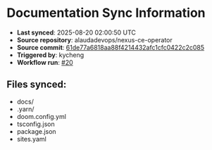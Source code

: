 # Documentation Sync Information

- **Last synced**: 2025-08-20 02:00:50 UTC
- **Source repository**: alaudadevops/nexus-ce-operator
- **Source commit**: [61de77a6818aa88f4214432afc1cfc0422c2c085](https://github.com/alaudadevops/nexus-ce-operator/commit/61de77a6818aa88f4214432afc1cfc0422c2c085)
- **Triggered by**: kycheng
- **Workflow run**: [#20](https://github.com/alaudadevops/nexus-ce-operator/actions/runs/17086456899)

## Files synced:
- docs/
- .yarn/
- doom.config.yml
- tsconfig.json
- package.json
- sites.yaml
